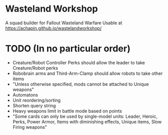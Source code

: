 # Wasteland Workshop
A squad builder for Fallout Wasteland Warfare
Usable at https://achapin.github.io/wastelandworkshop/

# TODO (In no particular order)
* Creature/Robot Controller Perks should allow the leader to take Creature/Robot perks
* Robobrain arms and Third-Arm-Clamp should allow robots to take other items
* "Unless otherwise specified, mods cannot be attached to Unique weapons"
* Automatons
* Unit reordering/sorting
* Shorten query string
* Heavy weapons limit in battle mode based on points
* "Some cards can only be used by single-model units: Leader, Heroic, Perks, Power Armor, Items with diminishing effects, Unique items, Slow Firing weapons"